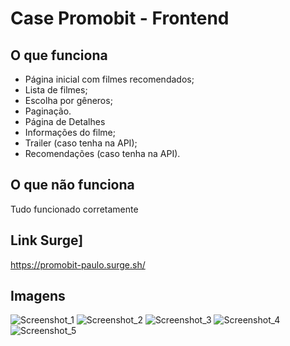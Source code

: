 # Case Promobit - Frontend

## O que funciona

* Página inicial com filmes recomendados;
* Lista de filmes;
* Escolha por gêneros;
* Paginação.
* Página de Detalhes
* Informações do filme;
* Trailer (caso tenha na API);
* Recomendações (caso tenha na API).

## O que não funciona
Tudo funcionado corretamente

## Link Surge]

https://promobit-paulo.surge.sh/

## Imagens

![Screenshot_1](https://user-images.githubusercontent.com/104533993/199010250-c36ed81f-50ef-443a-867b-e19752ad4ff7.jpg)
![Screenshot_2](https://user-images.githubusercontent.com/104533993/199010257-d9820f7c-2479-4f82-91e3-eb95d6496645.jpg)
![Screenshot_3](https://user-images.githubusercontent.com/104533993/199010259-de86997a-d599-42b2-abc1-14b38bb6a1ab.jpg)
![Screenshot_4](https://user-images.githubusercontent.com/104533993/199010261-11ade7f2-8a92-4f85-adf6-341e07be8aa1.jpg)
![Screenshot_5](https://user-images.githubusercontent.com/104533993/199010263-ebb8342b-4b40-4274-b30d-cd757981e9ee.jpg)
